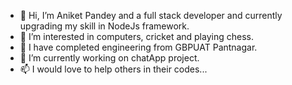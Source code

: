 - 👋 Hi, I’m  Aniket Pandey and a full stack developer and currently upgrading my skill in NodeJs framework.
- 👀 I’m interested in computers, cricket and playing chess.
- 🌱 I have completed engineering from GBPUAT Pantnagar.
- 🔭 I’m currently working on chatApp project.
- 📫 I would love to help others in their codes...

<!---
AniketPandey3601/AniketPandey3601 is a ✨ special ✨ repository because its `README.md` (this file) appears on your GitHub profile.
You can click the Preview link to take a look at your changes.
--->

